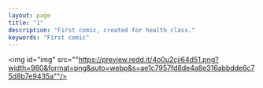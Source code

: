 ```yaml
---
layout: page
title: "1"
description: "First comic, created for health class."
keywords: "First comic"
---
```


<img id="img" src=""https://preview.redd.it/4o0u2cji64d51.png?width=960&format=png&auto=webp&s=ae1c7957fd8de4a8e316abbdde6c75d8b7e9435a""/>
